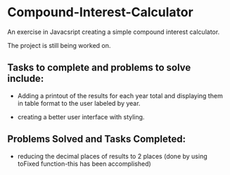 # Compound-Interest-Calculator
An exercise in Javacsript creating a simple compound interest calculator.

The project is still being worked on.

## Tasks to complete and problems to solve include:

- Adding a printout of the results for each year total and displaying them in table format to the user labeled by year.

- creating a better user interface with styling.

## Problems Solved and Tasks Completed:

- reducing the decimal places of results to 2 places (done by using toFixed function-this has been accomplished)
